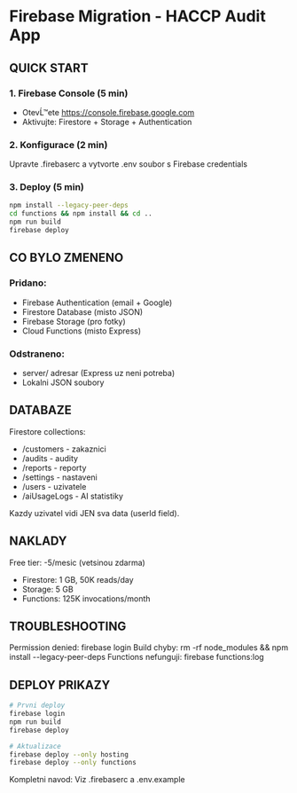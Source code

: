 ﻿# Firebase Migration - HACCP Audit App

## QUICK START

### 1. Firebase Console (5 min)
- OtevĹ™ete https://console.firebase.google.com
- Aktivujte: Firestore + Storage + Authentication

### 2. Konfigurace (2 min)
Upravte .firebaserc a vytvorte .env soubor s Firebase credentials

### 3. Deploy (5 min)
```bash
npm install --legacy-peer-deps
cd functions && npm install && cd ..
npm run build
firebase deploy
```

## CO BYLO ZMENENO

### Pridano:
- Firebase Authentication (email + Google)
- Firestore Database (misto JSON)
- Firebase Storage (pro fotky)
- Cloud Functions (misto Express)

### Odstraneno:
- server/ adresar (Express uz neni potreba)
- Lokalni JSON soubory

## DATABAZE

Firestore collections:
- /customers - zakaznici
- /audits - audity
- /reports - reporty
- /settings - nastaveni
- /users - uzivatele
- /aiUsageLogs - AI statistiky

Kazdy uzivatel vidi JEN sva data (userId field).

## NAKLADY

Free tier: -5/mesic (vetsinou zdarma)
- Firestore: 1 GB, 50K reads/day
- Storage: 5 GB
- Functions: 125K invocations/month

## TROUBLESHOOTING

Permission denied: firebase login
Build chyby: rm -rf node_modules && npm install --legacy-peer-deps
Functions nefunguji: firebase functions:log

## DEPLOY PRIKAZY

```bash
# Prvni deploy
firebase login
npm run build
firebase deploy

# Aktualizace
firebase deploy --only hosting
firebase deploy --only functions
```

Kompletni navod: Viz .firebaserc a .env.example
